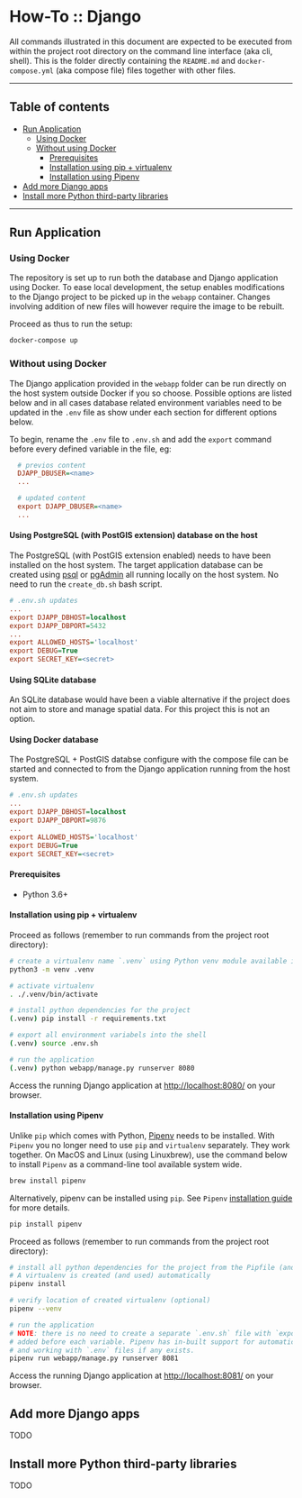 # How-To :: Django

All commands illustrated in this document are expected to be executed from within the project
root directory on the command line interface (aka cli, shell). This is the folder directly
containing the `README.md` and `docker-compose.yml` (aka compose file) files together with
other files.

---

## Table of contents

- [Run Application](#run-application)
  - [Using Docker](#using-docker)
  - [Without using Docker](#without-using-docker)
    - [Prerequisites](#prerequisites)
    - [Installation using pip + virtualenv](#installation-using-pip-virtualenv)
    - [Installation using Pipenv](#installation-using-pipenv)
- [Add more Django apps](#add-more-django-apps)
- [Install more Python third-party libraries](#install-more-python-third-party-libraries)

---

## Run Application

### Using Docker

The repository is set up to run both the database and Django application using Docker. To ease
local development, the setup enables modifications to the Django project to be picked up in the
`webapp` container. Changes involving addition of new files will however require the image to be
rebuilt.

Proceed as thus to run the setup:

```bash
docker-compose up
```

### Without using Docker

The Django application provided in the `webapp` folder can be run directly on the host system
outside Docker if you so choose. Possible options are listed below and in all cases database
related environment variables need to be updated in the `.env` file as show under each section
for different options below.

To begin, rename the `.env` file to `.env.sh` and add the `export` command before every defined
variable in the file, eg:

```ini
  # previos content
  DJAPP_DBUSER=<name>
  ...

  # updated content
  export DJAPP_DBUSER=<name>
  ...
```

#### Using PostgreSQL (with PostGIS extension) database on the host

The PostgreSQL (with PostGIS extension enabled) needs to have been installed on the host system.
The target application database can be created using [psql](https://www.postgresql.org/docs/12/app-psql.html)
or [pgAdmin](https://www.pgadmin.org) all running locally on the host system. No need to run the
`create_db.sh` bash script.

```ini
# .env.sh updates
...
export DJAPP_DBHOST=localhost
export DJAPP_DBPORT=5432
...
export ALLOWED_HOSTS='localhost'
export DEBUG=True
export SECRET_KEY=<secret>
```

#### Using SQLite database

An SQLite database would have been a viable alternative if the project does not aim to store and
manage spatial data. For this project this is not an option.

#### Using Docker database

The PostgreSQL + PostGIS databse configure with the compose file can be started and connected to
from the Django application running from the host system.

```ini
# .env.sh updates
...
export DJAPP_DBHOST=localhost
export DJAPP_DBPORT=9876
...
export ALLOWED_HOSTS='localhost'
export DEBUG=True
export SECRET_KEY=<secret>
```

#### Prerequisites

- Python 3.6+

#### Installation using pip + virtualenv

Proceed as follows (remember to run commands from the project root directory):

```bash
# create a virtualenv name `.venv` using Python venv module available in Python 3.6+
python3 -m venv .venv

# activate virtualenv
. ./.venv/bin/activate

# install python dependencies for the project
(.venv) pip install -r requirements.txt

# export all environment variabels into the shell
(.venv) source .env.sh

# run the application
(.venv) python webapp/manage.py runserver 8080
```

Access the running Django application at <http://localhost:8080/> on your browser.

#### Installation using Pipenv

Unlike `pip` which comes with Python, [Pipenv](https://pipenv-fork.readthedocs.io/en/latest/)
needs to be installed. With `Pipenv` you no longer need to use `pip` and `virtualenv` separately.
They work together. On MacOS and Linux (using Linuxbrew), use the command below to install `Pipenv`
as a command-line tool available system wide.

```bash
brew install pipenv
```

Alternatively, pipenv can be installed using `pip`. See `Pipenv` [installation guide](
https://pipenv-fork.readthedocs.io/en/latest/install.html#installing-pipenv) for more details.

```bash
pip install pipenv
```

Proceed as follows (remember to run commands from the project root directory):

```bash
# install all python dependencies for the project from the Pipfile (and Pipfile.lock)
# A virtualenv is created (and used) automatically
pipenv install

# verify location of created virtualenv (optional)
pipenv --venv

# run the application
# NOTE: there is no need to create a separate `.env.sh` file with `export` command
# added before each variable. Pipenv has in-built support for automatically loading
# and working with `.env` files if any exists.
pipenv run webapp/manage.py runserver 8081
```

Access the running Django application at <http://localhost:8081/> on your browser.

## Add more Django apps

TODO

## Install more Python third-party libraries

TODO
